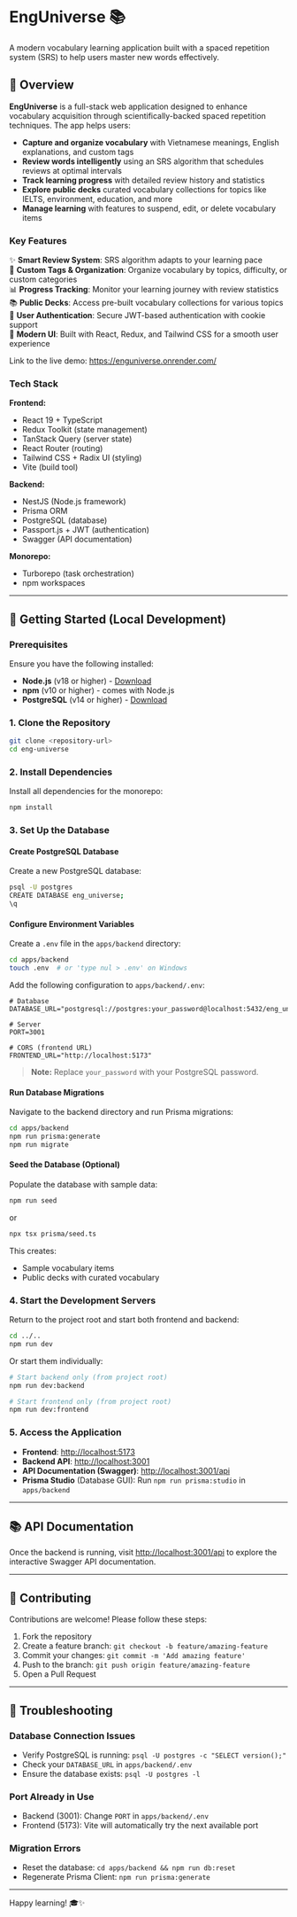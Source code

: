 # EngUniverse 📚

A modern vocabulary learning application built with a spaced repetition system (SRS) to help users master new words effectively.

## 🌟 Overview

**EngUniverse** is a full-stack web application designed to enhance vocabulary acquisition through scientifically-backed spaced repetition techniques. The app helps users:

- **Capture and organize vocabulary** with Vietnamese meanings, English explanations, and custom tags
- **Review words intelligently** using an SRS algorithm that schedules reviews at optimal intervals
- **Track learning progress** with detailed review history and statistics
- **Explore public decks** curated vocabulary collections for topics like IELTS, environment, education, and more
- **Manage learning** with features to suspend, edit, or delete vocabulary items

### Key Features

✨ **Smart Review System**: SRS algorithm adapts to your learning pace  
🎯 **Custom Tags & Organization**: Organize vocabulary by topics, difficulty, or custom categories  
📊 **Progress Tracking**: Monitor your learning journey with review statistics  
📚 **Public Decks**: Access pre-built vocabulary collections for various topics  
🔐 **User Authentication**: Secure JWT-based authentication with cookie support  
🎨 **Modern UI**: Built with React, Redux, and Tailwind CSS for a smooth user experience

Link to the live demo: https://enguniverse.onrender.com/

### Tech Stack

**Frontend:**

- React 19 + TypeScript
- Redux Toolkit (state management)
- TanStack Query (server state)
- React Router (routing)
- Tailwind CSS + Radix UI (styling)
- Vite (build tool)

**Backend:**

- NestJS (Node.js framework)
- Prisma ORM
- PostgreSQL (database)
- Passport.js + JWT (authentication)
- Swagger (API documentation)

**Monorepo:**

- Turborepo (task orchestration)
- npm workspaces

---

## 🚀 Getting Started (Local Development)

### Prerequisites

Ensure you have the following installed:

- **Node.js** (v18 or higher) - [Download](https://nodejs.org/)
- **npm** (v10 or higher) - comes with Node.js
- **PostgreSQL** (v14 or higher) - [Download](https://www.postgresql.org/download/)

### 1. Clone the Repository

```bash
git clone <repository-url>
cd eng-universe
```

### 2. Install Dependencies

Install all dependencies for the monorepo:

```bash
npm install
```

### 3. Set Up the Database

#### Create PostgreSQL Database

Create a new PostgreSQL database:

```bash
psql -U postgres
CREATE DATABASE eng_universe;
\q
```

#### Configure Environment Variables

Create a `.env` file in the `apps/backend` directory:

```bash
cd apps/backend
touch .env  # or 'type nul > .env' on Windows
```

Add the following configuration to `apps/backend/.env`:

```env
# Database
DATABASE_URL="postgresql://postgres:your_password@localhost:5432/eng_universe"

# Server
PORT=3001

# CORS (frontend URL)
FRONTEND_URL="http://localhost:5173"
```

> **Note:** Replace `your_password` with your PostgreSQL password.

#### Run Database Migrations

Navigate to the backend directory and run Prisma migrations:

```bash
cd apps/backend
npm run prisma:generate
npm run migrate
```

#### Seed the Database (Optional)

Populate the database with sample data:

```bash
npm run seed
```

or

```bash
npx tsx prisma/seed.ts
```

This creates:

- Sample vocabulary items
- Public decks with curated vocabulary

### 4. Start the Development Servers

Return to the project root and start both frontend and backend:

```bash
cd ../..
npm run dev
```

Or start them individually:

```bash
# Start backend only (from project root)
npm run dev:backend

# Start frontend only (from project root)
npm run dev:frontend
```

### 5. Access the Application

- **Frontend**: [http://localhost:5173](http://localhost:5173)
- **Backend API**: [http://localhost:3001](http://localhost:3001)
- **API Documentation (Swagger)**: [http://localhost:3001/api](http://localhost:3001/api)
- **Prisma Studio** (Database GUI): Run `npm run prisma:studio` in `apps/backend`

---

## 📚 API Documentation

Once the backend is running, visit [http://localhost:3001/api](http://localhost:3001/api) to explore the interactive Swagger API documentation.

---

## 🤝 Contributing

Contributions are welcome! Please follow these steps:

1. Fork the repository
2. Create a feature branch: `git checkout -b feature/amazing-feature`
3. Commit your changes: `git commit -m 'Add amazing feature'`
4. Push to the branch: `git push origin feature/amazing-feature`
5. Open a Pull Request

---

## 🐛 Troubleshooting

### Database Connection Issues

- Verify PostgreSQL is running: `psql -U postgres -c "SELECT version();"`
- Check your `DATABASE_URL` in `apps/backend/.env`
- Ensure the database exists: `psql -U postgres -l`

### Port Already in Use

- Backend (3001): Change `PORT` in `apps/backend/.env`
- Frontend (5173): Vite will automatically try the next available port

### Migration Errors

- Reset the database: `cd apps/backend && npm run db:reset`
- Regenerate Prisma Client: `npm run prisma:generate`

---

Happy learning! 🎓✨
